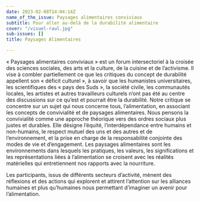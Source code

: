 ```yaml
---
date: 2023-02-08T14:04:14Z
name_of_the_issue: Paysages alimentaires conviviaux
subtitle: Pour aller au-delà de la durabilité alimentaire
cover: "/visuel-raul.jpg"
sub-issues: []
title: Paysages Alimentaires

---
```

« Paysages alimentaires conviviaux » est un forum intersectoriel à la croisée des sciences sociales, des arts et la culture, de la cuisine et de l’activisme. Il vise à combler partiellement ce que les critiques du concept de durabilité appellent son « déficit culturel », à savoir que les humanistes universitaires, les scientifiques des « pays des Suds », la société civile, les communautés locales, les artistes et autres travailleurs culturels n’ont pas été au centre des discussions sur ce qu’est et pourrait être la durabilité. Notre critique se concentre sur un sujet qui nous concerne tous, l’alimentation, en associant les concepts de convivialité et de paysages alimentaires. Nous pensons la convivialité comme une approche théorique vers des ordres sociaux plus justes et durables. Elle désigne l’équité, l’interdépendance entre humains et non-humains, le respect mutuel des uns et des autres et de l’environnement, et la prise en charge de la responsabilité conjointe des modes de vie et d’engagement. Les paysages alimentaires sont les environnements dans lesquels les pratiques, les valeurs, les significations et les représentations liées à l’alimentation se croisent avec les réalités matérielles qui entretiennent nos rapports avec la nourriture.

Les participants, issus de différents secteurs d’activité, mènent des réflexions et des actions qui explorent et attirent l’attention sur les alliances humaines et plus qu’humaines nous permettant d’imaginer un avenir pour l’alimentation.